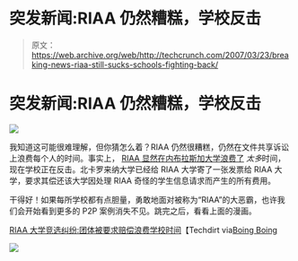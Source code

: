# 突发新闻:RIAA 仍然糟糕，学校反击

> 原文：<https://web.archive.org/web/http://techcrunch.com/2007/03/23/breaking-news-riaa-still-sucks-schools-fighting-back/>

# 突发新闻:RIAA 仍然糟糕，学校反击

![](img/ab58e43c383ec91a3bf65a1cee43a016.png)

我知道这可能很难理解，但你猜怎么着？RIAA 仍然很糟糕，仍然在文件共享诉讼上浪费每个人的时间。事实上， [RIAA 显然在内布拉斯加大学浪费了](https://web.archive.org/web/20210307102921/http://crunchgear.com/2007/02/22/riaa-works-with-college-students-to-convince-them-they-are-criminals/) *太多*时间，现在学校正在反击。北卡罗来纳大学已经给 RIAA 大学寄了一张发票给 RIAA 大学，要求其偿还该大学因处理 RIAA 奇怪的学生信息请求而产生的所有费用。

干得好！如果每所学校都有点胆量，勇敢地面对被称为“RIAA”的大恶霸，也许我们会开始看到更多的 P2P 案例消失不见。跳完之后，看看上面的漫画。

[RIAA 大学竞选纠纷:团体被要求赔偿浪费学校时间](https://web.archive.org/web/20210307102921/http://www.techdirt.com/articles/20070320/171228.shtml)【Techdirt via[Boing Boing](https://web.archive.org/web/20210307102921/http://www.boingboing.net/2007/03/22/u_of_nebraska_to_ria.html)

 ![](img/8ccbd4ca6d344d39eb3b980846557710.png)